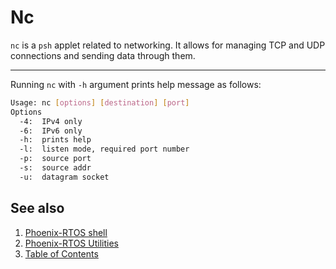 # Nc

`nc` is a `psh` applet related to networking. It allows for managing TCP and UDP connections and sending data through
them.

---

Running `nc` with `-h` argument prints help message as follows:

```bash
Usage: nc [options] [destination] [port]
Options
  -4:  IPv4 only
  -6:  IPv6 only
  -h:  prints help
  -l:  listen mode, required port number
  -p:  source port
  -s:  source addr
  -u:  datagram socket
```

## See also

1. [Phoenix-RTOS shell](psh.md)
2. [Phoenix-RTOS Utilities](README.md)
3. [Table of Contents](../README.md)
